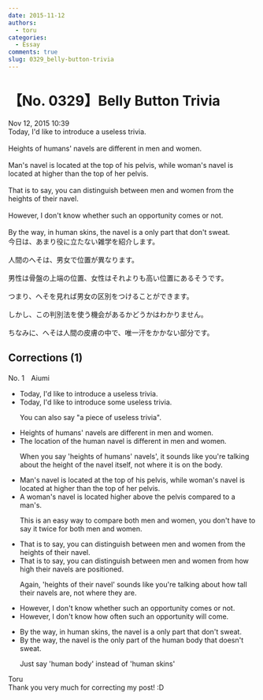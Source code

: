```yaml
---
date: 2015-11-12
authors:
  - toru
categories:
  - Essay
comments: true
slug: 0329_belly-button-trivia
---
```


# 【No. 0329】Belly Button Trivia
<div class="date">Nov 12, 2015 10:39</div>
<div id="post"><div id="body_show_ori">
Today, I'd like to introduce a useless trivia.<br/><br/>Heights of humans' navels are different in men and women. <br/><br/>Man's navel is located at the top of his pelvis, while woman's navel is located at  higher than the top of her pelvis.<br/><br/>That is to say, you can distinguish between men and women from the heights of their navel.<br/><br/>However, I don't know whether such an opportunity comes or not.<br/><br/>By the way, in human skins, the navel is a only part that don't sweat.
</div></div>

<!-- more -->

<div id="post_ja"><div id="body_show_mo">
今日は、あまり役に立たない雑学を紹介します。<br/><br/>人間のへそは、男女で位置が異なります。<br/><br/>男性は骨盤の上端の位置、女性はそれよりも高い位置にあるそうです。<br/><br/>つまり、へそを見れば男女の区別をつけることができます。<br/><br/>しかし、この判別法を使う機会があるかどうかはわかりません。<br/><br/>ちなみに、へそは人間の皮膚の中で、唯一汗をかかない部分です。<br/>
</div></div>

## Corrections (1)
<div id="block"><div class="first_name"> No. 1　<span class="just_name">Aiumi</span></div><div id="block2">
<ul class="correction_field">
<li class="incorrect">Today, I'd like to introduce a useless trivia.</li>
<li class="corrected correct">
Today, I'd like to introduce some useless trivia.
<p class="correction_comment">You can also say "a piece of useless trivia".</p>
</li>
</ul>
<ul class="correction_field">
<li class="incorrect">Heights of humans' navels are different in men and women.</li>
<li class="corrected correct">
The location of the human navel is different in men and women. 
<p class="correction_comment">When you say 'heights of humans' navels', it sounds like you're talking about the height of the navel itself, not where it is on the body.</p>
</li>
</ul>
<ul class="correction_field">
<li class="incorrect">Man's navel is located at the top of his pelvis, while woman's navel is located at  higher than the top of her pelvis.</li>
<li class="corrected correct">
A woman's navel is located higher above the pelvis compared to a man's. 
<p class="correction_comment">This is an easy way to compare both men and women, you don't have to say it twice for both men and women.</p>
</li>
</ul>
<ul class="correction_field">
<li class="incorrect">That is to say, you can distinguish between men and women from the heights of their navel.</li>
<li class="corrected correct">
That is to say, you can distinguish between men and women from how high their navels are positioned. 
<p class="correction_comment">Again, 'heights of their navel' sounds like you're talking about how tall their navels are, not where they are.</p>
</li>
</ul>
<ul class="correction_field">
<li class="incorrect">However, I don't know whether such an opportunity comes or not.</li>
<li class="corrected correct">
However, I don't know how often such an opportunity will come.
</li>
</ul>
<ul class="correction_field">
<li class="incorrect">By the way, in human skins, the navel is a only part that don't sweat.</li>
<li class="corrected correct">
By the way, the navel is the only part of the human body that doesn't sweat. 
<p class="correction_comment">Just say 'human body' instead of 'human skins'</p>
</li>
</ul>
</div><div class="name"><span class="just_name">Toru</span><br>
Thank you very much for correcting my post! :D
</div>
</div>
